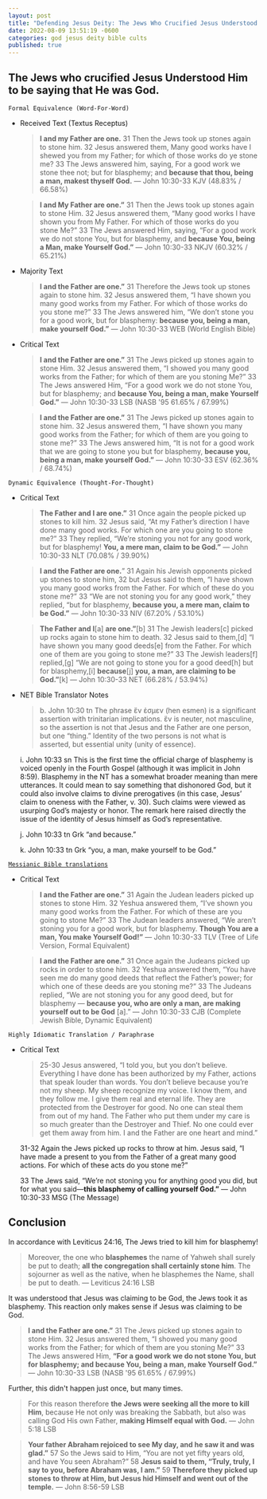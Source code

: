 ```yaml
---
layout: post
title: "Defending Jesus Deity: The Jews Who Crucified Jesus Understood Him To Be Saying That He was God. ✝️"
date: 2022-08-09 13:51:19 -0600
categories: god jesus deity bible cults
published: true
---
```


## The Jews who crucified Jesus Understood Him to be saying that He was God.

`Formal Equivalence (Word-For-Word)`
- Received Text (Textus Receptus)

    > **I and my Father are one.** 31 Then the Jews took up stones again to stone him. 32 Jesus answered them, Many good works have I shewed you from my Father; for which of those works do ye stone me? 33 The Jews answered him, saying, For a good work we stone thee not; but for blasphemy; and **because that thou, being a man, makest thyself God.** &mdash; John 10:30-33 KJV (48.83% / 66.58%)

    > **I and My Father are one.”** 31 Then the Jews took up stones again to stone Him. 32 Jesus answered them, “Many good works I have shown you from My Father. For which of those works do you stone Me?” 33 The Jews answered Him, saying, “For a good work we do not stone You, but for blasphemy, and **because You, being a Man, make Yourself God.”** &mdash; John 10:30-33 NKJV (60.32% / 65.21%)

- Majority Text

    >  **I and the Father are one.”** 31 Therefore the Jews took up stones again to stone him. 32 Jesus answered them, “I have shown you many good works from my Father. For which of those works do you stone me?” 33 The Jews answered him, “We don’t stone you for a good work, but for blasphemy: **because you, being a man, make yourself God.”** &mdash; John 10:30-33 WEB (World English Bible)

- Critical Text

    > **I and the Father are one.”** 31 The Jews picked up stones again to stone Him. 32 Jesus answered them, “I showed you many good works from the Father; for which of them are you stoning Me?” 33 The Jews answered Him, “For a good work we do not stone You, but for blasphemy; and **because You, being a man, make Yourself God.”** &mdash; John 10:30-33 LSB (NASB '95 61.65% / 67.99%)

    > **I and the Father are one.”** 31 The Jews picked up stones again to stone him. 32 Jesus answered them, “I have shown you many good works from the Father; for which of them are you going to stone me?” 33 The Jews answered him, “It is not for a good work that we are going to stone you but for blasphemy, **because you, being a man, make yourself God.”** &mdash; John 10:30-33 ESV (62.36% / 68.74%)

`Dynamic Equivalence (Thought-For-Thought)`
- Critical Text

    > **The Father and I are one.”** 31 Once again the people picked up stones to kill him. 32 Jesus said, “At my Father’s direction I have done many good works. For which one are you going to stone me?” 33 They replied, “We’re stoning you not for any good work, but for blasphemy! **You, a mere man, claim to be God.”** &mdash; John 10:30-33 NLT (70.08% / 39.90%)

    > **I and the Father are one.**” 31 Again his Jewish opponents picked up stones to stone him, 32 but Jesus said to them, “I have shown you many good works from the Father. For which of these do you stone me?” 33 “We are not stoning you for any good work,” they replied, “but for blasphemy, **because you, a mere man, claim to be God.”** &mdash; John 10:30-33 NIV (67.20% / 53.10%)

    > **The Father and I**[a] **are one.”**[b] 31 The Jewish leaders[c] picked up rocks again to stone him to death. 32 Jesus said to them,[d] “I have shown you many good deeds[e] from the Father. For which one of them are you going to stone me?” 33 The Jewish leaders[f] replied,[g] “We are not going to stone you for a good deed[h] but for blasphemy,[i] **because**[j] **you, a man, are claiming to be God.”**[k] &mdash; John 10:30-33 NET (66.28% / 53.94%)

- NET Bible Translator Notes
    
    > b. John 10:30 tn The phrase ἕν ἐσμεν (hen esmen) is a significant assertion with trinitarian implications. ἕν is neuter, not masculine, so the assertion is not that Jesus and the Father are one person, but one “thing.” Identity of the two persons is not what is asserted, but essential unity (unity of essence).
    >
    i. John 10:33 sn This is the first time the official charge of blasphemy is voiced openly in the Fourth Gospel (although it was implicit in John 8:59). Blasphemy in the NT has a somewhat broader meaning than mere utterances. It could mean to say something that dishonored God, but it could also involve claims to divine prerogatives (in this case, Jesus’ claim to oneness with the Father, v. 30). Such claims were viewed as usurping God’s majesty or honor. The remark here raised directly the issue of the identity of Jesus himself as God’s representative.
    >
    j. John 10:33 tn Grk “and because.”
    >
    k. John 10:33 tn Grk “you, a man, make yourself to be God.”

[`Messianic Bible translations`](https://en.wikipedia.org/wiki/Messianic_Bible_translations)
- Critical Text
    > **I and the Father are one.”** 31 Again the Judean leaders picked up stones to stone Him. 32 Yeshua answered them, “I’ve shown you many good works from the Father. For which of these are you going to stone Me?” 33 The Judean leaders answered, “We aren’t stoning you for a good work, but for blasphemy. **Though You are a man, You make Yourself God!”** &mdash; John 10:30-33 TLV (Tree of Life Version, Formal Equivalent)

    > **I and the Father are one.”** 31 Once again the Judeans picked up rocks in order to stone him. 32 Yeshua answered them, “You have seen me do many good deeds that reflect the Father’s power; for which one of these deeds are you stoning me?” 33 The Judeans replied, “We are not stoning you for any good deed, but for blasphemy — **because you, who are only a man, are making yourself out to be God** [a].” &mdash; John 10:30-33 CJB (Complete Jewish Bible, Dynamic Equivalent)

`Highly Idiomatic Translation / Paraphrase`
- Critical Text
    > 25-30 Jesus answered, “I told you, but you don’t believe. Everything I have done has been authorized by my Father, actions that speak louder than words. You don’t believe because you’re not my sheep. My sheep recognize my voice. I know them, and they follow me. I give them real and eternal life. They are protected from the Destroyer for good. No one can steal them from out of my hand. The Father who put them under my care is so much greater than the Destroyer and Thief. No one could ever get them away from him. I and the Father are one heart and mind.”
    >
    31-32 Again the Jews picked up rocks to throw at him. Jesus said, “I have made a present to you from the Father of a great many good actions. For which of these acts do you stone me?”
    >
    33 The Jews said, “We’re not stoning you for anything good you did, but for what you said—**this blasphemy of calling yourself God.”** &mdash; John 10:30-33 MSG (The Message)

## Conclusion

In accordance with Leviticus 24:16, The Jews tried to kill him for blasphemy! 

> Moreover, the one who **blasphemes** the name of Yahweh shall surely be put to death; **all the congregation shall certainly stone him**. The sojourner as well as the native, when he blasphemes the Name, shall be put to death. &mdash; Leviticus 24:16 LSB

It was understood that Jesus was claiming to be God, the Jews took it as blasphemy. This reaction only makes sense if Jesus was claiming to be God.

<!-- > ... but for blasphemy; and **because You, being a man, make Yourself God.” -->

> **I and the Father are one.”** 31 The Jews picked up stones again to stone Him. 32 Jesus answered them, “I showed you many good works from the Father; for which of them are you stoning Me?” 33 The Jews answered Him, **“For a good work we do not stone You, but for blasphemy; and because You, being a man, make Yourself God.”** &mdash; John 10:30-33 LSB (NASB '95 61.65% / 67.99%)

Further, this didn't happen just once, but many times.

> For this reason therefore **the Jews were seeking all the more to kill Him**, because He not only was breaking the Sabbath, but also was calling God His own Father, **making Himself equal with God.** &mdash; John 5:18 LSB

> **Your father Abraham rejoiced to see My day, and he saw it and was glad.”**
57 So the Jews said to Him, “You are not yet fifty years old, and have You seen Abraham?” 58 **Jesus said to them, “Truly, truly, I say to you, before Abraham was, I am.”** 59 **Therefore they picked up stones to throw at Him, but Jesus hid Himself and went out of the temple.** &mdash; John 8:56-59 LSB

<script>
	var refTagger = {
		settings: {
			bibleVersion: 'ESV'
		}
	}; 

	(function(d, t) {
		var n=d.querySelector('[nonce]');
		refTagger.settings.nonce = n && (n.nonce||n.getAttribute('nonce'));
		var g = d.createElement(t), s = d.getElementsByTagName(t)[0];
		g.src = 'https://api.reftagger.com/v2/RefTagger.js';
		g.nonce = refTagger.settings.nonce;
		s.parentNode.insertBefore(g, s);
	}(document, 'script'));
</script>